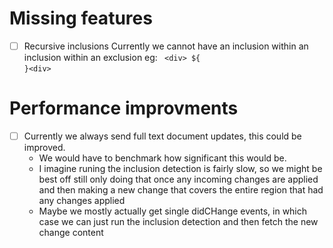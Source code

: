 # Missing features
- [ ] Recursive inclusions
  Currently we cannot have an inclusion within an inclusion within an exclusion eg: ` <div> ${`<li>`}<div>` 
# Performance improvments
- [ ] Currently we always send full text document updates, this could be improved.
  - We would have to benchmark how significant this would be. 
  - I imagine runing the inclusion detection is fairly slow, so we might be best off still only doing that once any incoming changes are applied and then making a new change that covers the entire region that had any changes applied
  - Maybe we mostly actually get single didCHange events, in which case we can just run the inclusion detection and then fetch the new change content 
  
